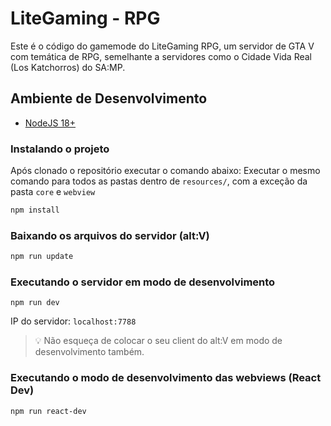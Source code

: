 # LiteGaming - RPG
Este é o código do gamemode do LiteGaming RPG, um servidor de GTA V com temática de RPG, semelhante a servidores
como o Cidade Vida Real (Los Katchorros) do SA:MP.

## Ambiente de Desenvolvimento
* [NodeJS 18+](https://nodejs.org/en/download/current/)

### Instalando o projeto
Após clonado o repositório executar o comando abaixo: 
Executar o mesmo comando para todos as pastas dentro de `resources/`, com a exceção da pasta `core` e `webview`
```sh
npm install
```

### Baixando os arquivos do servidor (alt:V)
```sh
npm run update
```

### Executando o servidor em modo de desenvolvimento
```
npm run dev
```
IP do servidor: `localhost:7788`
> 💡 Não esqueça de colocar o seu client do alt:V em modo de desenvolvimento também.

### Executando o modo de desenvolvimento das webviews (React Dev)
```
npm run react-dev
```
